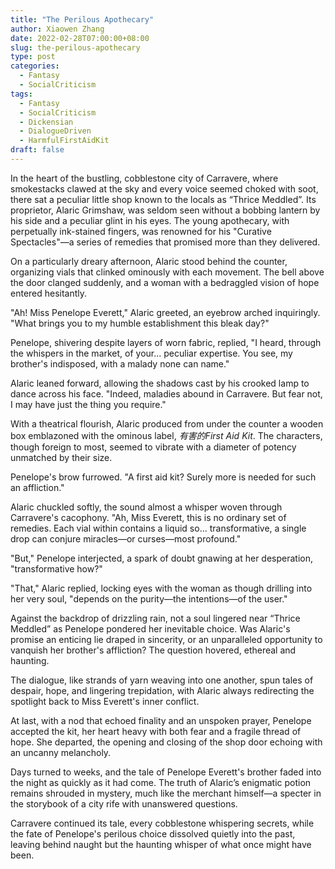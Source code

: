 ```yaml
---
title: "The Perilous Apothecary"
author: Xiaowen Zhang
date: 2022-02-28T07:00:00+08:00
slug: the-perilous-apothecary
type: post
categories:
  - Fantasy
  - SocialCriticism
tags:
  - Fantasy
  - SocialCriticism
  - Dickensian
  - DialogueDriven
  - HarmfulFirstAidKit
draft: false
---
```


In the heart of the bustling, cobblestone city of Carravere, where smokestacks clawed at the sky and every voice seemed choked with soot, there sat a peculiar little shop known to the locals as “Thrice Meddled”. Its proprietor, Alaric Grimshaw, was seldom seen without a bobbing lantern by his side and a peculiar glint in his eyes. The young apothecary, with perpetually ink-stained fingers, was renowned for his "Curative Spectacles"—a series of remedies that promised more than they delivered.

On a particularly dreary afternoon, Alaric stood behind the counter, organizing vials that clinked ominously with each movement. The bell above the door clanged suddenly, and a woman with a bedraggled vision of hope entered hesitantly.

"Ah! Miss Penelope Everett," Alaric greeted, an eyebrow arched inquiringly. "What brings you to my humble establishment this bleak day?"

Penelope, shivering despite layers of worn fabric, replied, "I heard, through the whispers in the market, of your... peculiar expertise. You see, my brother's indisposed, with a malady none can name."

Alaric leaned forward, allowing the shadows cast by his crooked lamp to dance across his face. "Indeed, maladies abound in Carravere. But fear not, I may have just the thing you require."

With a theatrical flourish, Alaric produced from under the counter a wooden box emblazoned with the ominous label, *有害的First Aid Kit*. The characters, though foreign to most, seemed to vibrate with a diameter of potency unmatched by their size.

Penelope's brow furrowed. "A first aid kit? Surely more is needed for such an affliction."

Alaric chuckled softly, the sound almost a whisper woven through Carravere's cacophony. "Ah, Miss Everett, this is no ordinary set of remedies. Each vial within contains a liquid so... transformative, a single drop can conjure miracles—or curses—most profound."

"But," Penelope interjected, a spark of doubt gnawing at her desperation, "transformative how?"

"That," Alaric replied, locking eyes with the woman as though drilling into her very soul, "depends on the purity—the intentions—of the user."

Against the backdrop of drizzling rain, not a soul lingered near “Thrice Meddled” as Penelope pondered her inevitable choice. Was Alaric's promise an enticing lie draped in sincerity, or an unparalleled opportunity to vanquish her brother's affliction? The question hovered, ethereal and haunting.

The dialogue, like strands of yarn weaving into one another, spun tales of despair, hope, and lingering trepidation, with Alaric always redirecting the spotlight back to Miss Everett's inner conflict.

At last, with a nod that echoed finality and an unspoken prayer, Penelope accepted the kit, her heart heavy with both fear and a fragile thread of hope. She departed, the opening and closing of the shop door echoing with an uncanny melancholy.

Days turned to weeks, and the tale of Penelope Everett's brother faded into the night as quickly as it had come. The truth of Alaric’s enigmatic potion remains shrouded in mystery, much like the merchant himself—a specter in the storybook of a city rife with unanswered questions.

Carravere continued its tale, every cobblestone whispering secrets, while the fate of Penelope's perilous choice dissolved quietly into the past, leaving behind naught but the haunting whisper of what once might have been.